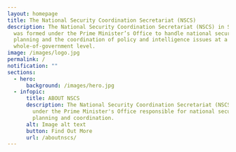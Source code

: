 ```yaml
---
layout: homepage
title: The National Security Coordination Secretariat (NSCS)
description: The National Security Coordination Secretariat (NSCS) in Singapore
  was formed under the Prime Minister’s Office to handle national security
  planning and the coordination of policy and intelligence issues at a
  whole-of-government level.
image: /images/logo.jpg
permalink: /
notification: ""
sections:
  - hero:
      background: /images/hero.jpg
  - infopic:
      title: ABOUT NSCS
      description: The National Security Coordination Secretariat (NSCS) is a unit
        under the Prime Minister's Office responsible for national security
        planning and coordination.
      alt: Image alt text
      button: Find Out More
      url: /aboutnscs/
---
```

